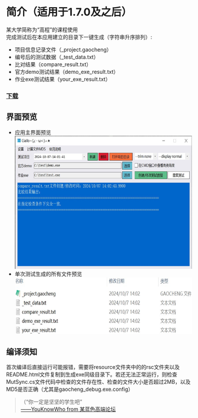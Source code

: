 # 简介（适用于1.7.0及之后）
某大学简称为“高程”的课程使用  
完成测试后在本应用建立的目录下一键生成（字符串升序排列）:
* 项目信息记录文件（_project.gaocheng）
* 编号后的测试数据（_test_data.txt）
* 比对结果（compare_result.txt）
* 官方demo测试结果（demo_exe_result.txt）
* 作业exe测试结果（your_exe_result.txt）

### [下载](https://github.com/LUFTSCH1/gaocheng_debug/releases/latest)

## 界面预览
<ul>
  <li>应用主界面预览<br>
    <img alt="主界面预览图片" src="./img/main.jpg" width="640px" height="360px"></li>
  <li>单次测试生成的所有文件预览<br>
    <img alt="单个项目生成文件预览" src="./img/files.jpg" width="640px" height="153px"></li>
</ul>

## 编译须知
首次编译后直接运行可能报错，需要将resource文件夹中的的rsc文件夹以及README.html文件复制到生成exe同级目录下。若还无法正常运行，则检查MutSync.cs文件代码中检查的文件存在性、检查的文件大小是否超过2MB，以及MD5是否正确（尤其是gaocheng_debug.exe.config）

<blockquote>（“你一定是坚坚的学生吧”<br>
<a href="https://www.zhihu.com/question/554569818/answer/2683685957" target="_blank">——YouKnowWho from 某蓝色高端论坛</a>
</blockquote>